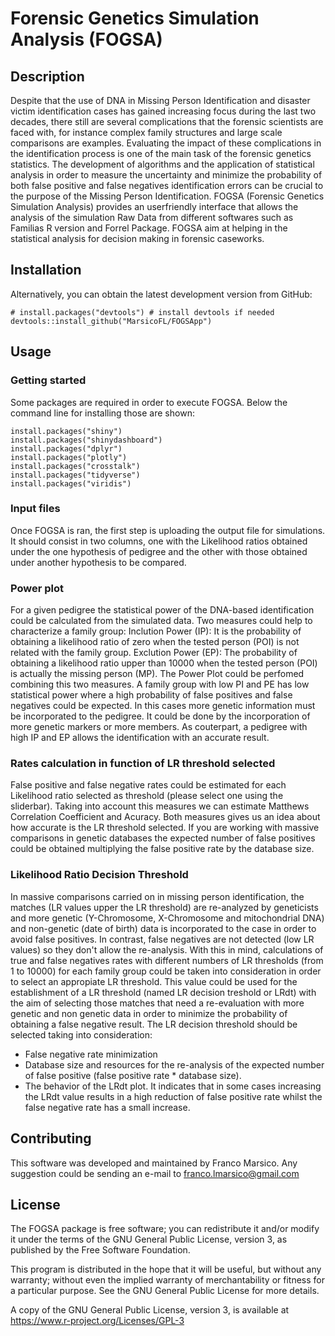 # Forensic Genetics Simulation Analysis (FOGSA)

## Description
Despite that the use of DNA in Missing Person Identification and disaster victim identification cases has gained increasing focus during the last two decades, there still are several complications that the forensic scientists are faced with, for instance complex family structures and large scale comparisons are examples. Evaluating the impact of these complications in the identification process is one of the main task of the forensic genetics statistics. The development of algorithms and the application of statistical analysis in order to measure the uncertainty and minimize the probability of both false positive and false negatives identification errors can be crucial to the purpose of the Missing Person Identification. FOGSA (Forensic Genetics Simulation Analysis) provides an userfriendly interface that allows the analysis of the simulation Raw Data from different softwares such as Familias R version and Forrel Package. FOGSA aim at helping in the statistical analysis for decision making in forensic caseworks.

## Installation
Alternatively, you can obtain the latest development version from GitHub:
```{r, eval = FALSE}
# install.packages("devtools") # install devtools if needed
devtools::install_github("MarsicoFL/FOGSApp")
```

## Usage
### Getting started
Some packages are required in order to execute FOGSA. Below the command line for installing those are shown:
```{r, eval = FALSE}
install.packages("shiny")
install.packages("shinydashboard")
install.packages("dplyr")
install.packages("plotly")
install.packages("crosstalk")
install.packages("tidyverse")
install.packages("viridis")
```

### Input files
Once FOGSA is ran, the first step is uploading the output file for simulations. It should consist in two columns, one with the Likelihood ratios obtained under the one hypothesis of pedigree and the other with those obtained under another hypothesis to be compared. 

### Power plot
For a given pedigree the statistical power of the DNA-based identification could be calculated from the simulated data. Two measures could help to characterize a family group:
Inclution Power (IP): It is the probability of obtaining a likelihood ratio of zero when the tested person (POI) is not related with the family group.
Exclution Power (EP): The probability of obtaining a likelihood ratio upper than 10000 when the tested person (POI) is actually the missing person (MP).
The Power Plot could be perfomed combining this two measures. A family group with low PI and PE has low statistical power where a high probability of false positives and false negatives could be expected. In this cases more genetic information must be incorporated to the pedigree. It could be done by the incorporation of more genetic markers or more members. As couterpart, a pedigree with high IP and EP allows the identification with an accurate result.

### Rates calculation in function of LR threshold selected
False positive and false negative rates could be estimated for each Likelihood ratio selected as threshold (please select one using the sliderbar). Taking into account this measures we can estimate Matthews Correlation Coefficient and Acuracy. Both measures gives us an idea about how accurate is the LR threshold selected. If you are working with massive comparisons in genetic databases the expected number of false positives could be obtained multiplying the false positive rate by the database size.

### Likelihood Ratio Decision Threshold
In massive comparisons carried on in missing person identification, the matches (LR values upper the LR threshold) are re-analyzed by geneticists and more genetic (Y-Chromosome, X-Chromosome and mitochondrial DNA) and non-genetic (date of birth) data is incorporated to the case in order to avoid false positives. In contrast, false negatives are not detected (low LR values) so they don't allow the re-analysis. With this in mind, calculations of true and false negatives rates with different numbers of LR thresholds (from 1 to 10000) for each family group could be taken into consideration in order to select an appropiate LR threshold. This value could be used for the establishment of a LR threshold (named LR decision treshold or LRdt) with the aim of selecting those matches that need a re-evaluation with more genetic and non genetic data in order to minimize the probability of obtaining a false negative result.
The LR decision threshold should be selected taking into consideration:
- False negative rate minimization
- Database size and resources for the re-analysis of the expected number of false positive (false positive rate * database size).
- The behavior of the LRdt plot. It indicates that in some cases increasing the LRdt value results in a high reduction of false positive rate whilst the false negative rate has a small increase.

## Contributing
This software was developed and maintained by Franco Marsico. Any suggestion could be sending an e-mail to franco.lmarsico@gmail.com

## License 
The FOGSA package is free software; you can redistribute it and/or modify it under the terms of the GNU General Public License, version 3, as published by the Free Software Foundation.

This program is distributed in the hope that it will be useful, but without any warranty; without even the implied warranty of merchantability or fitness for a particular purpose. See the GNU General Public License for more details.

A copy of the GNU General Public License, version 3, is available at https://www.r-project.org/Licenses/GPL-3
